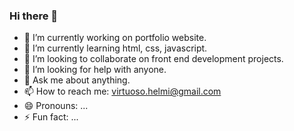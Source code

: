 ### Hi there 👋

<!--
**chaoschambel/chaoschambel** is a ✨ _special_ ✨ repository because its `README.md` (this file) appears on your GitHub profile.

Here are some ideas to get you started:-->

- 🔭 I’m currently working on portfolio website.
- 🌱 I’m currently learning html, css, javascript.
- 👯 I’m looking to collaborate on front end development projects.
- 🤔 I’m looking for help with anyone.
- 💬 Ask me about anything.
- 📫 How to reach me: virtuoso.helmi@gmail.com
- 😄 Pronouns: ...
- ⚡ Fun fact: ...
